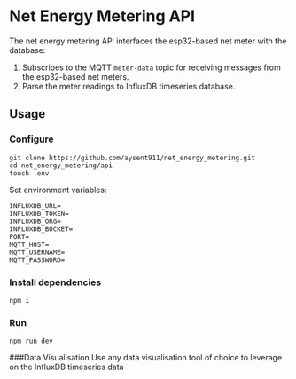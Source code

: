
# Net Energy Metering API
The net energy metering API interfaces the esp32-based net meter with the database:  
1. Subscribes to the MQTT `meter-data` topic for receiving messages from the esp32-based net meters.
2. Parse the meter readings to InfluxDB timeseries database.  

## Usage
### Configure
```
git clone https://github.com/aysent911/net_energy_metering.git
cd net_energy_metering/api
touch .env
```
Set environment variables:
```
INFLUXDB_URL=
INFLUXDB_TOKEN=
INFLUXDB_ORG=
INFLUXDB_BUCKET=
PORT=
MQTT_HOST=
MQTT_USERNAME=
MQTT_PASSWORD=
```

### Install dependencies

```
npm i
```

### Run

```
npm run dev
```
###Data Visualisation
Use any data visualisation tool of choice to leverage on the InfluxDB timeseries data

